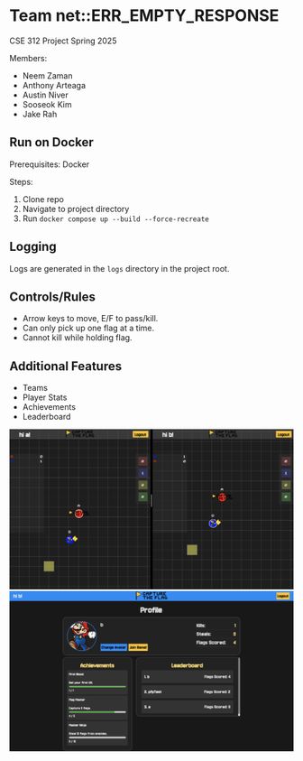 # Team net::ERR_EMPTY_RESPONSE
CSE 312 Project Spring 2025

Members:
- Neem Zaman
- Anthony Arteaga
- Austin Niver
- Sooseok Kim
- Jake Rah

## Run on Docker
Prerequisites: Docker

Steps:
1. Clone repo
2. Navigate to project directory
3. Run `docker compose up --build --force-recreate`

## Logging
Logs are generated in the `logs` directory in the project root. 

## Controls/Rules
- Arrow keys to move, E/F to pass/kill.
- Can only pick up one flag at a time.
- Cannot kill while holding flag.

## Additional Features
- Teams
- Player Stats
- Achievements
- Leaderboard

![gameplay](./gameplay.png)
![profile](./profile.png)
